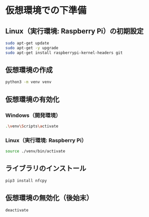
# 仮想環境での下準備

## Linux（実行環境: Raspberry Pi）の初期設定
```sh
sudo apt-get update
sudo apt-get -y upgrade
sudo apt-get install raspberrypi-kernel-headers git

```

## 仮想環境の作成
```sh
python3 -m venv venv
```

## 仮想環境の有効化
### Windows（開発環境）
```sh
.\venv\Scripts\activate
```

### Linux（実行環境: Raspberry Pi）
```sh
source ./venv/bin/activate
```

## ライブラリのインストール
```sh
pip3 install nfcpy
```

## 仮想環境の無効化（後始末）
```sh
deactivate
```